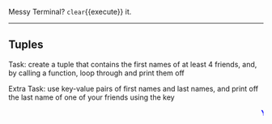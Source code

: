 Messy Terminal? `clear`{{execute}} it.
<hr>

## Tuples

Task: create a tuple that contains the first names of at least 4 friends, and, by calling a function, loop through and print them off

Extra Task: use key-value pairs of first names and last names, and print off the last name of one of your friends using the key

<marquee style='color: blue;'><b>Yay you've completed part 2!</b></marquee>
